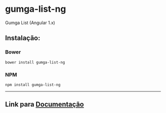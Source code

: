 # gumga-list-ng
Gumga List (Angular 1.x)

## Instalação:

### Bower
```
bower install gumga-list-ng
```
### NPM
```
npm install gumga-list-ng
```
---

## Link para [Documentação](https://gumga.github.io)
